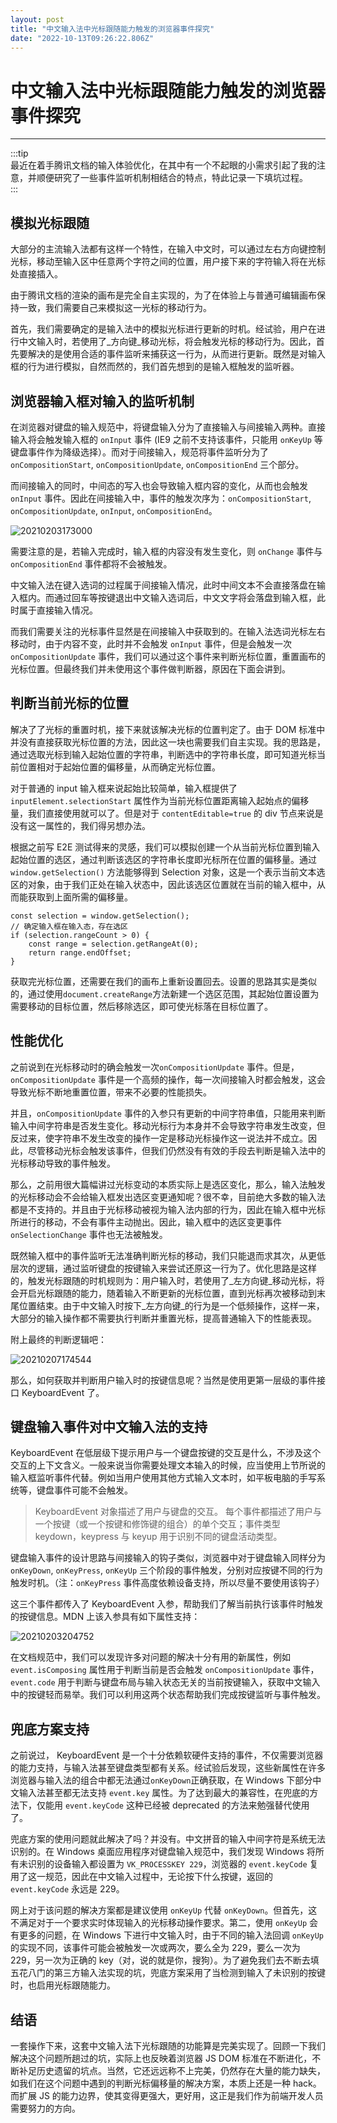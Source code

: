 ```yaml
---
layout: post
title: "中文输入法中光标跟随能力触发的浏览器事件探究"
date: "2022-10-13T09:26:22.806Z"
---
```

中文输入法中光标跟随能力触发的浏览器事件探究
======================

* * *

:::tip  
最近在着手腾讯文档的输入体验优化，在其中有一个不起眼的小需求引起了我的注意，并顺便研究了一些事件监听机制相结合的特点，特此记录一下填坑过程。  
:::

模拟光标跟随
------

大部分的主流输入法都有这样一个特性，在输入中文时，可以通过左右方向键控制光标，移动至输入区中任意两个字符之间的位置，用户接下来的字符输入将在光标处直接插入。

由于腾讯文档的渲染的画布是完全自主实现的，为了在体验上与普通可编辑画布保持一致，我们需要自己来模拟这一光标的移动行为。

首先，我们需要确定的是输入法中的模拟光标进行更新的时机。经试验，用户在进行中文输入时，若使用了_方向键_移动光标，将会触发光标的移动行为。因此，首先要解决的是使用合适的事件监听来捕获这一行为，从而进行更新。既然是对输入框的行为进行模拟，自然而然的，我们首先想到的是输入框触发的监听器。

浏览器输入框对输入的监听机制
--------------

在浏览器对键盘的输入规范中，将键盘输入分为了直接输入与间接输入两种。直接输入将会触发输入框的 `onInput` 事件 (IE9 之前不支持该事件，只能用 `onKeyUp` 等键盘事件作为降级选择）。而对于间接输入，规范将事件监听分为了 `onCompositionStart`, `onCompositionUpdate`, `onCompositionEnd` 三个部分。

而间接输入的同时，中间态的写入也会导致输入框内容的变化，从而也会触发 `onInput` 事件。因此在间接输入中，事件的触发次序为：`onCompositionStart`, `onCompositionUpdate`, `onInput`, `onCompositionEnd`。

![20210203173000](https://img2022.cnblogs.com/other/870376/202210/870376-20221013165718699-1797961352.png)

需要注意的是，若输入完成时，输入框的内容没有发生变化，则 `onChange` 事件与 `onCompositionEnd` 事件都将不会被触发。

中文输入法在键入选词的过程属于间接输入情况，此时中间文本不会直接落盘在输入框内。而通过回车等按键退出中文输入选词后，中文文字将会落盘到输入框，此时属于直接输入情况。

而我们需要关注的光标事件显然是在间接输入中获取到的。在输入法选词光标左右移动时，由于内容不变，此时并不会触发 `onInput` 事件，但是会触发一次 `onCompositionUpdate` 事件，我们可以通过这个事件来判断光标位置，重置画布的光标位置。但最终我们并未使用这个事件做判断器，原因在下面会讲到。

判断当前光标的位置
---------

解决了了光标的重置时机，接下来就该解决光标的位置判定了。由于 DOM 标准中并没有直接获取光标位置的方法，因此这一块也需要我们自主实现。我的思路是，通过选取光标到输入起始位置的字符串，判断选中的字符串长度，即可知道光标当前位置相对于起始位置的偏移量，从而确定光标位置。

对于普通的 input 输入框来说起始比较简单，输入框提供了 `inputElement.selectionStart` 属性作为当前光标位置距离输入起始点的偏移量，我们直接使用就可以了。但是对于 `contentEditable=true` 的 div 节点来说是没有这一属性的，我们得另想办法。

根据之前写 E2E 测试得来的灵感，我们可以模拟创建一个从当前光标位置到输入起始位置的选区，通过判断该选区的字符串长度即光标所在位置的偏移量。通过 `window.getSelection()` 方法能够得到 Selection 对象，这是一个表示当前文本选区的对象，由于我们正处在输入状态中，因此该选区位置就在当前的输入框中，从而能获取到上面所需的偏移量。

    const selection = window.getSelection();
    // 确定输入框在输入态，存在选区
    if (selection.rangeCount > 0) {
        const range = selection.getRangeAt(0);
        return range.endOffset;
    }
    

获取完光标位置，还需要在我们的画布上重新设置回去。设置的思路其实是类似的，通过使用`document.createRange`方法新建一个选区范围，其起始位置设置为需要移动的目标位置，然后移除选区，即可使光标落在目标位置了。

性能优化
----

之前说到在光标移动时的确会触发一次`onCompositionUpdate` 事件。但是，`onCompositionUpdate` 事件是一个高频的操作，每一次间接输入时都会触发，这会导致光标不断地重置位置，带来不必要的性能损失。

并且，`onCompositionUpdate` 事件的入参只有更新的中间字符串值，只能用来判断输入中间字符串是否发生变化。移动光标行为本身并不会导致字符串发生改变，但反过来，使字符串不发生改变的操作一定是移动光标操作这一说法并不成立。因此，尽管移动光标会触发该事件，但我们仍然没有有效的手段去判断是输入法中的光标移动导致的事件触发。

那么，之前用很大篇幅讲过光标变动的本质实际上是选区变化，那么，输入法触发的光标移动会不会给输入框发出选区变更通知呢？很不幸，目前绝大多数的输入法都是不支持的。并且由于光标移动被视为输入法内部的行为，因此在输入框中光标所进行的移动，不会有事件主动抛出。因此，输入框中的选区变更事件 `onSelectionChange` 事件也无法被触发。

既然输入框中的事件监听无法准确判断光标的移动，我们只能退而求其次，从更低层次的逻辑，通过监听键盘的按键输入来尝试还原这一行为了。优化思路是这样的，触发光标跟随的时机规则为：用户输入时，若使用了_左方向键_移动光标，将会开启光标跟随的能力，随着输入不断更新的光标位置，直到光标再次被移动到末尾位置结束。由于中文输入时按下_左方向键_的行为是一个低频操作，这样一来，大部分的输入操作都不需要执行判断并重置光标，提高普通输入下的性能表现。

附上最终的判断逻辑吧：

![20210207174544](https://img2022.cnblogs.com/other/870376/202210/870376-20221013165720563-782828733.png)

那么，如何获取并判断用户输入时的按键信息呢？当然是使用更第一层级的事件接口 KeyboardEvent 了。

键盘输入事件对中文输入法的支持
---------------

KeyboardEvent 在低层级下提示用户与一个键盘按键的交互是什么，不涉及这个交互的上下文含义。一般来说当你需要处理文本输入的时候，应当使用上节所说的输入框监听事件代替。例如当用户使用其他方式输入文本时，如平板电脑的手写系统等，键盘事件可能不会触发。

> KeyboardEvent 对象描述了用户与键盘的交互。 每个事件都描述了用户与一个按键（或一个按键和修饰键的组合）的单个交互；事件类型 keydown，keypress 与 keyup 用于识别不同的键盘活动类型。

键盘输入事件的设计思路与间接输入的钩子类似，浏览器中对于键盘输入同样分为 `onKeyDown`, `onKeyPress`, `onKeyUp` 三个阶段的事件触发，分别对应按键不同的行为触发时机。（注：`onKeyPress` 事件高度依赖设备支持，所以尽量不要使用该钩子）

这三个事件都传入了 KeyboardEvent 入参，帮助我们了解当前执行该事件时触发的按键信息。MDN 上该入参具有如下属性支持：

![20210203204752](https://img2022.cnblogs.com/other/870376/202210/870376-20221013165722263-1777753688.png)

在文档规范中，我们可以发现许多对问题的解决十分有用的新属性，例如 `event.isComposing` 属性用于判断当前是否会触发 `onCompositionUpdate` 事件，`event.code` 用于判断与键盘布局与输入状态无关的当前按键输入，获取中文输入中的按键轻而易举。我们可以利用这两个状态帮助我们完成按键监听与事件触发。

兜底方案支持
------

之前说过， KeyboardEvent 是一个十分依赖软硬件支持的事件，不仅需要浏览器的能力支持，与输入法甚至键盘类型都有关系。经试验后发现，这些新属性在许多浏览器与输入法的组合中都无法通过`onKeyDown`正确获取，在 Windows 下部分中文输入法甚至都无法支持 `event.key` 属性。为了达到最大的兼容性，在兜底的方法下，仅能用 `event.keyCode` 这种已经被 deprecated 的方法来勉强替代使用了。

兜底方案的使用问题就此解决了吗？并没有。中文拼音的输入中间字符是系统无法识别的。在 Windows 桌面应用程序对键盘输入规范中，我们发现 Windows 将所有未识别的设备输入都设置为 `VK_PROCESSKEY 229`，浏览器的 `event.keyCode` 复用了这一规范，因此在中文输入过程中，无论按下什么按键，返回的 `event.keyCode` 永远是 229。

网上对于该问题的解决方案都是建议使用 `onKeyUp` 代替 `onKeyDown`。但首先，这不满足对于一个要求实时体现输入的光标移动操作要求。第二，使用 `onKeyUp` 会有更多的问题，在 Windows 下进行中文输入时，由于不同的输入法回调 `onKeyUp` 的实现不同，该事件可能会被触发一次或两次，要么全为 229，要么一次为 229，另一次为正确的 key（对，说的就是你，搜狗）。为了避免我们去不断去填五花八门的第三方输入法实现的坑，兜底方案采用了当检测到输入了未识别的按键时，也启用光标跟随能力。

结语
--

一套操作下来，这套中文输入法下光标跟随的功能算是完美实现了。回顾一下我们解决这个问题所趟过的坑，实际上也反映着浏览器 JS DOM 标准在不断进化，不断补足历史遗留的坑点。当然，它还远远称不上完美，仍然存在大量的能力缺失，如我们在这个问题中遇到的判断光标偏移量的解决方案，本质上还是一种 hack。而扩展 JS 的能力边界，使其变得更强大，更好用，这正是我们作为前端开发人员需要努力的方向。